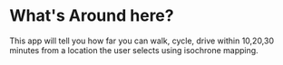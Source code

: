 # What's Around here?

<p>
This app will tell you how far you can walk, cycle, drive within 10,20,30 minutes from a location the user selects using isochrone mapping.
</p>

<a href='https://aroundhere.netlify.app/'></a>